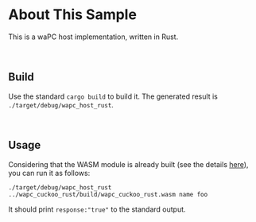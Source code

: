 # About This Sample

This is a waPC host implementation, written in Rust.<br/>

<br/>

## Build

Use the standard `cargo build` to build it. The generated result is `./target/debug/wapc_host_rust`.

<br/>

## Usage

Considering that the WASM module is already built (see the details [here](../wapc_cuckoo_rust/readme.md)), you can run it as follows:

`./target/debug/wapc_host_rust ../wapc_cuckoo_rust/build/wapc_cuckoo_rust.wasm name foo`

It should print `response:"true"` to the standard output.

<br/>
